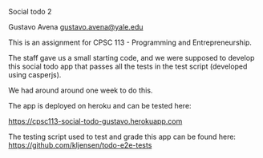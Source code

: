 Social todo 2

Gustavo Avena
gustavo.avena@yale.edu


This is an assignment for CPSC 113 - Programming and Entrepreneurship.

The staff gave us a small starting code, and we were supposed to develop this social todo app that passes all the tests in the test script (developed using casperjs).

We had around around one week to do this.

The app is deployed on heroku and can be tested here:

https://cpsc113-social-todo-gustavo.herokuapp.com


The testing script used to test and grade this app can be found here: 
https://github.com/kljensen/todo-e2e-tests